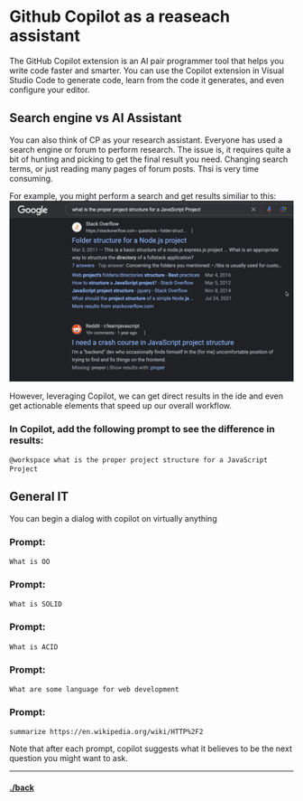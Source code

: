 # Github Copilot as a reaseach assistant
The GitHub Copilot extension is an AI pair programmer tool that helps you write code faster and smarter. You can use the Copilot extension in Visual Studio Code to generate code, learn from the code it generates, and even configure your editor.

## Search engine vs AI Assistant
You can also think of CP as your research assistant.
Everyone has used a search engine or forum to perform research. The issue is, it requires quite a bit of hunting and picking to get the final result you need. Changing search terms, or just reading many pages of forum posts. Thsi is very time consuming.

For example, you might perform a search and get results similiar to this:
![Google Results](../docs/images/chapter.01.google-results.jpg)


However, leveraging Copilot, we can get direct results in the ide and even get actionable elements that speed up our overall workflow.

### In Copilot, add the following prompt to see the difference in results:

```text
@workspace what is the proper project structure for a JavaScript Project
```


## General IT 
You can begin a dialog with copilot on virtually anything

### Prompt:
```text
What is OO
```

### Prompt:
```text
What is SOLID
```

### Prompt:
```text
What is ACID
```

### Prompt:
```text
What are some language for web development
```

### Prompt:
```text
summarize https://en.wikipedia.org/wiki/HTTP%2F2
```


Note that after each prompt, copilot suggests what it believes to be the next question you might want to ask.



---

#### [./back](./README.md)
